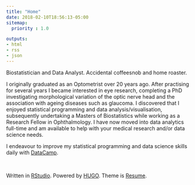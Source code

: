 ```yaml
---
title: "Home"
date: 2018-02-10T18:56:13-05:00
sitemap:
  priority : 1.0

outputs:
- html
- rss
- json
---
```

<p>Biostatistician and Data Analyst. Accidental coffeesnob and home roaster.</p>
<p>I originally graduated as an Optometrist over 20 years ago. After practising for several years I became interested in eye research, completing a PhD investigating morphological variation of the optic nerve head and the association with ageing diseases such as glaucoma. I discovered that I enjoyed statistical programming and data analysis/visualisation, subsequently undertaking a Masters of Biostatistics while working as a Research Fellow in Ophthalmology. I have now moved into data analytics full-time and am available to help with your medical research and/or data science needs.</p>
<p>I endeavour to improve my statistical programming and data science skills daily with <a href="https://www.datacamp.com/">DataCamp</a>.</p>

<p> &nbsp; </p>

Written in <a href="https://www.rstudio.com/">RStudio</a>. Powered by <a href="https://gohugo.io">HUGO</a>. Theme is <a href="https://themes.gohugo.io/hugo-resume/">Resume</a>.

<p> &nbsp; </p>
